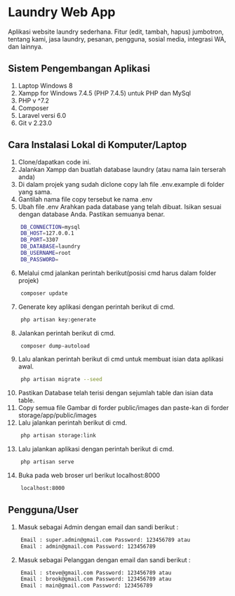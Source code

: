 # Laundry Web App
Aplikasi website laundry sederhana. Fitur (edit, tambah, hapus) jumbotron, tentang kami, jasa laundry, pesanan, pengguna, sosial media, integrasi WA, dan lainnya.

## Sistem Pengembangan Aplikasi
1. Laptop Windows 8
2. Xampp for Windows 7.4.5 (PHP 7.4.5) untuk PHP dan MySql
3. PHP v ^7.2
4. Composer
5. Laravel versi 6.0
6. Git v 2.23.0

## Cara Instalasi Lokal di Komputer/Laptop
1. Clone/dapatkan code ini.
2. Jalankan Xampp dan buatlah database laundry (atau nama lain terserah anda)
3. Di dalam projek yang sudah diclone copy lah file .env.example di folder yang sama.
4. Gantilah nama file copy tersebut ke nama .env
5. Ubah file .env Arahkan pada database yang telah dibuat. Isikan sesuai dengan database Anda. Pastikan semuanya benar.
```sh
    DB_CONNECTION=mysql
    DB_HOST=127.0.0.1
    DB_PORT=3307
    DB_DATABASE=laundry
    DB_USERNAME=root
    DB_PASSWORD=
```
6. Melalui cmd jalankan perintah berikut(posisi cmd harus dalam folder projek)
```sh
    composer update
```
7. Generate key aplikasi dengan perintah berikut di cmd.
```sh
    php artisan key:generate
```
8. Jalankan perintah berikut di cmd.
```sh
    composer dump-autoload
```
9. Lalu alankan perintah berikut di cmd untuk membuat isian data aplikasi awal.
```sh
    php artisan migrate --seed
```
10. Pastikan Database telah terisi dengan sejumlah table dan isian data table.
11. Copy semua file Gambar di forder public/images dan paste-kan di forder storage/app/public/images
12. Lalu jalankan perintah berikut di cmd.
```sh
    php artisan storage:link
```
13. Lalu jalankan aplikasi dengan perintah berikut di cmd.
```sh
    php artisan serve
```
14. Buka pada web broser url berikut localhost:8000
```sh
    localhost:8000
```

## Pengguna/User
1. Masuk sebagai Admin dengan email dan sandi berikut :
```sh
    Email : super.admin@gmail.com Password: 123456789 atau 
    Email : admin@gmail.com Password: 123456789
```
2. Masuk sebagai Pelanggan dengan email dan sandi berikut :
```sh
    Email : steve@gmail.com Password: 123456789 atau 
    Email : brook@gmail.com Password: 123456789 atau 
    Email : main@gmail.com Password: 123456789
```

